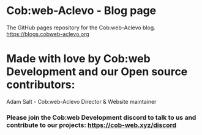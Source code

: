# Cob:web-Aclevo - Blog page
The GitHub pages repository for the Cob:web-Aclevo blog.
https://blogs.cobweb-aclevo.org

# Made with love by Cob:web Development and our Open source contributors:

Adam Salt - Cob:web-Aclevo Director & Website maintainer

### Please join the Cob:web Development discord to talk to us and contribute to our projects: https://cob-web.xyz/discord
